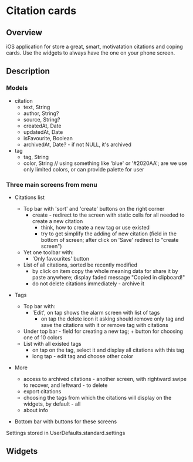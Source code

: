 #  Citation cards
## Overview
iOS application for store a great, smart, motivatation citations and coping cards.
Use the widgets to always have the one on your phone screen.

## Description
### Models
- citation
    - text, String
    - author, String?
    - source, String?
    - createdAt, Date
    - updatedAt, Date
    - isFavourite, Boolean
    - archivedAt, Date? - if not NULL, it's archived
- tag
    - tag, String
    - color, String // using something like 'blue' or '#2020AA'; are we use only limited colors, or can provide palette for user

### Three main screens from menu
- Citations list
    - Top bar with 'sort' and 'create' buttons on the right corner
        - create - redirect to the screen with static cells for all needed to create a new citation
            - think, how to create a new tag or use existed
            - try to get simplify the adding of new citation (field in the bottom of screen; after click on 'Save' redirect to "create screen")
    - Yet one toolbar with:
        - 'Only favourites' button
    - List of all citations, sorted be recently modified
        - by click on item copy the whole meaning data for share it by paste anywhere; display faded message "Copied in clipboard!"
        - do not delete citations immediately - archive it
- Tags
    - Top bar with:
        - 'Edit', on tap shows the alarm screen with list of tags
            - on tap the delete icon it asking should remove only tag and save the citations with it or remove tag with citations
    - Under top bar - field for creating a new tag; + button for choosing one of 10 colors
    - List with all existed tags
        - on tap on the tag, select it and display all citations with this tag
        - long tap - edit tag and choose other color
- More
    - access to archived citations - another screen, with rightward swipe to recover, and leftward - to delete
    - export citations
    - choosing the tags from which the citations will display on the widgets, by default - all
    - about info

- Bottom bar with buttons for these screens

Settings stored in UserDefaults.standard.settings

## Widgets

